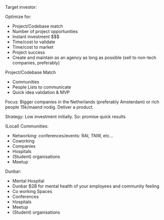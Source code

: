 Target investor:

Optimize for: 
- Project/Codebase match
- Number of project opportunities
- Instant investment $$$
- Time/cost to validate
- Time/cost to market
- Project success
- Create and maintain as an agency as long as possible (sell to non-tech companies, preferably)

Project/Codebase Match
- Communities
- People Lists to communicate
- Quick idea validation & MVP

Focus: Bigger companies in the Netherlands (preferably Amsterdam) or rich people
15k/maand nodig. Deliver a product. 

Strategy: Low investment initially. So: promise quick results

(Local) Communities:
- Networking: conferences/events: RAI, TNW, etc…
- Coworking
- Companies
- Hospitals
- (Student) organisations
- Meetup

Dunbar: 
- Mental Hospital
- Dunbar B2B for mental health of your employees and community feeling
- Co working Spaces
- Conferences
- Hospitals
- Meetup
- (Student) organisations

